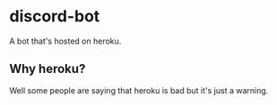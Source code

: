 # discord-bot
A bot that's hosted on heroku.

## Why heroku?
Well some people are saying that heroku is bad but it's just a warning.
